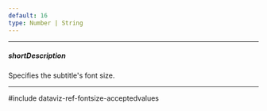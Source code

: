 ```yaml
---
default: 16
type: Number | String
---
```

---
##### shortDescription
Specifies the subtitle's font size.

---
#include dataviz-ref-fontsize-acceptedvalues